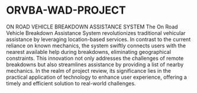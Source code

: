 # ORVBA-WAD-PROJECT
ON ROAD VEHICLE BREAKDOWN ASSISTANCE SYSTEM
The On Road Vehicle Breakdown Assistance System revolutionizes traditional vehicular assistance by leveraging location-based services.
In contrast to the current reliance on known mechanics, the system swiftly connects users with the nearest available help during breakdowns, eliminating geographical constraints. 
This innovation not only addresses the challenges of remote breakdowns but also streamlines assistance by providing a list of nearby mechanics. 
In the realm of project review, its significance lies in the practical application of technology to enhance user experience, offering a timely and efficient solution to real-world challenges.
